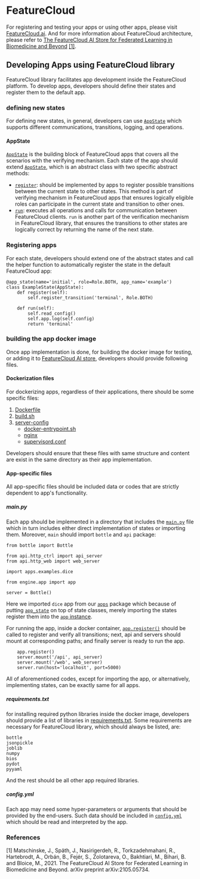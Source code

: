 # FeatureCloud

For registering and testing your apps or using other apps, please visit
[FeatureCloud.ai](https://featurecloud.ai/). And for more information about FeatureCloud architecture,
please refer to 
[The FeatureCloud AI Store for Federated Learning in Biomedicine and Beyond](https://arxiv.org/abs/2105.05734) [[1]](#1).


## Developing Apps using FeatureCloud library
FeatureCloud library facilitates app development inside the FeatureCloud platform. To develop apps, developers
should define their states and register them to the default app.

### defining new states
For defining new states, in general, developers can use [`AppState`](engine/README.md#appstate-defining-custom-states)
which supports different communications, transitions, logging, and operations.

#### AppState
[`AppState`](engine/README.md#appstate-defining-custom-states) is the building block of FeatureCloud apps that covers
all the scenarios with the verifying mechanism. Each state of 
the app should extend [`AppState`](engine/README.md#appstate-defining-custom-states), which is an abstract class with two specific abstract methods:
- [`register`](engine/README.md#registering-a-specific-transition-for-state-register_transition):
should be implemented by apps to register possible transitions between the current state to other states.
This method is part of verifying mechanism in FeatureCloud apps that ensures logically eligible roles can participate in the current state
and transition to other ones.
- [`run`](engine/README.md#executing-states-computation-run): executes all operations and calls for communication between FeatureCloud clients.
`run` is another part of the verification mechanism in FeatureCloud library, that ensures the transitions to other states are logically correct
by returning the name of the next state.


### Registering apps
For each state, developers should extend one of the abstract states and call the helper function to automatically register
the state in the default FeatureCloud app:

```angular2html
@app_state(name='initial', role=Role.BOTH, app_name='example')
class ExampleState(AppState):
    def register(self):
        self.register_transition('terminal', Role.BOTH)

    def run(self):
        self.read_config()
        self.app.log(self.config)
        return 'terminal'
```

### building the app docker image
Once app implementation is done, for building the docker image for testing, or adding it to
[FeatureCloud AI store](https://featurecloud.ai/ai-store?view=store&q=&r=0),
developers should provide following files.
#### Dockerization files

For dockerizing apps, regardless of their applications, there should be some specific files:

1. [Dockerfile](Dockerfile)
2. [build.sh](build.sh)
3. [server-config](server_config)
   - [docker-entrypoint.sh](server_config/docker-entrypoint.sh)
   - [nginx](server_config/nginx)
   - [supervisord.conf](server_config/supervisord.conf)

Developers should ensure that these files with same structure and content are exist in the same directory as their app
implementation. 


#### App-specific files
All app-specific files should be included data or codes that are strictly dependent to app's functionality.

##### main.py
Each app should be implemented in a directory that includes the [`main.py`](main.py) file which in turn includes either direct
implementation of states or importing them. Moreover, `main` should import `bottle` and `api` package:
```angular2html
from bottle import Bottle

from api.http_ctrl import api_server
from api.http_web import web_server

import apps.examples.dice

from engine.app import app

server = Bottle()
```
Here we imported `dice` app from our [`apps`](apps/README.md) package which because of putting 
[`app_state`](engine/README.md#registering-states-to-the-app-app_state) on top of state classes, 
merely importing the states register them into the [`app` instance](engine/README.md#app-instance).     

For running the app, inside a docker container, [`app.register()`](engine/README.md#registering-all-transitions-appregister)
should be called to register and verify all transitions; next, api and servers should mount at corresponding paths; and finally
server is ready to run the app.

```angular2html
    app.register()
    server.mount('/api', api_server)
    server.mount('/web', web_server)
    server.run(host='localhost', port=5000)
```

All of aforementioned codes, except for importing the app, or alternatively, implementing states, can be exactly same for all apps.  

##### requirements.txt
for installing required python libraries inside the docker image, developers should provide a list of libraries in [requirements.txt](requirements.txt).
Some requirements are necessary for FeatureCloud library, which should always be listed, are:
```angular2html
bottle
jsonpickle
joblib
numpy
bios
pydot
pyyaml
```

And the rest should be all other app required libraries.

##### config.yml
Each app may need some hyper-parameters or arguments that should be provided by the end-users. Such data should be included
in [`config.yml`](apps/README.md#config-file) which should be read and interpreted by the app. 

### References
<a id="1">[1]</a> 
Matschinske, J., Späth, J., Nasirigerdeh, R., Torkzadehmahani, R., Hartebrodt, A., Orbán, B., Fejér, S., Zolotareva,
O., Bakhtiari, M., Bihari, B. and Bloice, M., 2021.
The FeatureCloud AI Store for Federated Learning in Biomedicine and Beyond. arXiv preprint arXiv:2105.05734.
